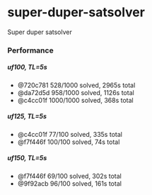 # super-duper-satsolver
Super duper satsolver

### Performance

##### uf100, TL=5s
 - @720c781 528/1000 solved, 2965s total
 - @da72d5d 958/1000 solved, 1126s total
 - @c4cc01f 1000/1000 solved, 368s total

##### uf125, TL=5s
 - @c4cc01f 77/100 solved, 335s total
 - @f7f446f 100/100 solved, 74s total

##### uf150, TL=5s
 - @f7f446f 69/100 solved, 302s total
 - @9f92acb 96/100 solved, 161s total
